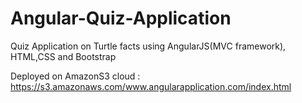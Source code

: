 # Angular-Quiz-Application
Quiz Application on Turtle facts using AngularJS(MVC framework), HTML,CSS and Bootstrap

Deployed on AmazonS3 cloud  : https://s3.amazonaws.com/www.angularapplication.com/index.html


